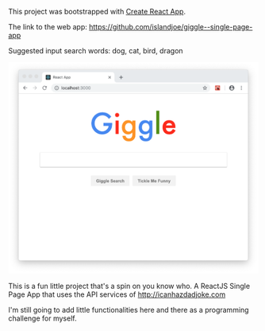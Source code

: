 

This project was bootstrapped with [Create React App](https://github.com/facebook/create-react-app).

The link to the web app: https://github.com/islandjoe/giggle--single-page-app

Suggested input search words: dog, cat, bird, dragon

![](img/20190124095746.png)

This is a fun little project that's a spin on you know who. A ReactJS Single Page App that uses the API services of http://icanhazdadjoke.com

I'm still going to add little functionalities here and there as a programming challenge for myself.
